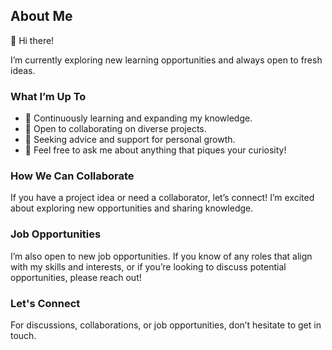 ## About Me

👋 Hi there!

I’m currently exploring new learning opportunities and always open to fresh ideas.

### What I’m Up To
- **🌱** Continuously learning and expanding my knowledge.
- **🤝** Open to collaborating on diverse projects.
- **🤔** Seeking advice and support for personal growth.
- **💬** Feel free to ask me about anything that piques your curiosity!

### How We Can Collaborate
If you have a project idea or need a collaborator, let’s connect! I’m excited about exploring new opportunities and sharing knowledge.

### Job Opportunities
I’m also open to new job opportunities. If you know of any roles that align with my skills and interests, or if you’re looking to discuss potential opportunities, please reach out!

### Let's Connect
For discussions, collaborations, or job opportunities, don’t hesitate to get in touch.
